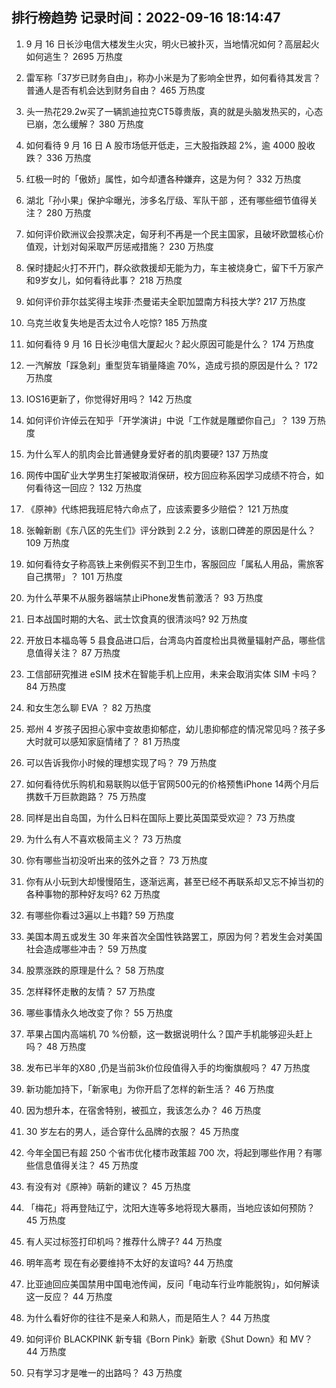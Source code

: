 
## 排行榜趋势 记录时间：2022-09-16 18:14:47
  
  1. 9 月 16 日长沙电信大楼发生火灾，明火已被扑灭，当地情况如何？高层起火如何逃生？ 2695 万热度
    
  2. 雷军称「37岁已财务自由」，称办小米是为了影响全世界，如何看待其发言？普通人是否有机会达到财务自由？ 465 万热度
    
  3. 头一热花29.2w买了一辆凯迪拉克CT5尊贵版，真的就是头脑发热买的，心态已崩，怎么缓解？ 380 万热度
    
  4. 如何看待 9 月 16 日 A 股市场低开低走，三大股指跌超 2%，逾 4000 股收跌？ 336 万热度
    
  5. 红极一时的「傲娇」属性，如今却遭各种嫌弃，这是为何？ 332 万热度
    
  6. 湖北「孙小果」保护伞曝光，涉多名厅级、军队干部 ，还有哪些细节值得关注？ 280 万热度
    
  7. 如何评价欧洲议会投票决定，匈牙利不再是一个民主国家，且破坏欧盟核心价值观，计划对匈采取严厉惩戒措施？ 230 万热度
    
  8. 保时捷起火打不开门，群众欲救援却无能为力，车主被烧身亡，留下千万家产和9岁女儿，如何看待此事？ 218 万热度
    
  9. 如何评价菲尔兹奖得主埃菲·杰曼诺夫全职加盟南方科技大学? 217 万热度
    
  10. 乌克兰收复失地是否太过令人吃惊? 185 万热度
    
  11. 如何看待 9 月 16 日长沙电信大厦起火？起火原因可能是什么？ 174 万热度
    
  12. 一汽解放「踩急刹」重型货车销量降逾 70%，造成亏损的原因是什么？ 172 万热度
    
  13. IOS16更新了，你觉得好用吗？ 142 万热度
    
  14. 如何评价许倬云在知乎「开学演讲」中说「工作就是雕塑你自己」？ 139 万热度
    
  15. 为什么军人的肌肉会比普通健身爱好者的肌肉要硬? 137 万热度
    
  16. 网传中国矿业大学男生打架被取消保研，校方回应称系因学习成绩不符合，如何看待这一回应？ 132 万热度
    
  17. 《原神》代练把我班尼特六命点了，应该索要多少赔偿？ 121 万热度
    
  18. 张翰新剧《东八区的先生们》评分跌到 2.2 分，该剧口碑差的原因是什么？ 109 万热度
    
  19. 如何看待女子称高铁上来例假买不到卫生巾，客服回应「属私人用品，需旅客自己携带」？ 101 万热度
    
  20. 为什么苹果不从服务器端禁止iPhone发售前激活？ 93 万热度
    
  21. 日本战国时期的大名、武士饮食真的很清淡吗? 92 万热度
    
  22. 开放日本福岛等 5 县食品进口后，台湾岛内首度检出具微量辐射产品，哪些信息值得关注？ 87 万热度
    
  23. 工信部研究推进 eSIM 技术在智能手机上应用，未来会取消实体 SIM 卡吗？ 84 万热度
    
  24. 和女生怎么聊 EVA ？ 82 万热度
    
  25. 郑州 4 岁孩子因担心家中变故患抑郁症，幼儿患抑郁症的情况常见吗？孩子多大时就可以感知家庭情绪了？ 81 万热度
    
  26. 可以告诉我你小时候的理想实现了吗？ 79 万热度
    
  27. 如何看待优乐购机和易联购以低于官网500元的价格预售iPhone 14两个月后携数千万巨款跑路？ 75 万热度
    
  28. 同样是出自岛国，为什么日料在国际上要比英国菜受欢迎？ 73 万热度
    
  29. 为什么有人不喜欢极简主义？ 73 万热度
    
  30. 你有哪些当初没听出来的弦外之音？ 73 万热度
    
  31. 你有从小玩到大却慢慢陌生，逐渐远离，甚至已经不再联系却又忘不掉当初的各种事物的那种好友吗? 62 万热度
    
  32. 有哪些你看过3遍以上书籍? 59 万热度
    
  33. 美国本周五或发生 30 年来首次全国性铁路罢工，原因为何？若发生会对美国社会造成哪些冲击？ 59 万热度
    
  34. 股票涨跌的原理是什么？ 58 万热度
    
  35. 怎样释怀走散的友情？ 57 万热度
    
  36. 哪些事情永久地改变了你？ 55 万热度
    
  37. 苹果占国内高端机 70 %份额，这一数据说明什么？国产手机能够迎头赶上吗？ 48 万热度
    
  38. 发布已半年的X80 ,仍是当前3k价位段值得入手的均衡旗舰吗？ 47 万热度
    
  39. 新功能加持下，「新家电」为你开启了怎样的新生活？ 46 万热度
    
  40. 因为想升本，在宿舍特别，被孤立，我该怎么办？ 46 万热度
    
  41. 30 岁左右的男人，适合穿什么品牌的衣服？ 45 万热度
    
  42. 今年全国已有超 250 个省市优化楼市政策超 700 次，将起到哪些作用？有哪些信息值得关注？ 45 万热度
    
  43. 有没有对《原神》萌新的建议？ 45 万热度
    
  44. 「梅花」将再登陆辽宁，沈阳大连等多地将现大暴雨，当地应该如何预防？ 45 万热度
    
  45. 有人买过标签打印机吗？推荐什么牌子? 44 万热度
    
  46. 明年高考 现在有必要维持不太好的友谊吗? 44 万热度
    
  47. 比亚迪回应美国禁用中国电池传闻，反问「电动车行业咋能脱钩」，如何解读这一反应？ 44 万热度
    
  48. 为什么看好你的往往不是亲人和熟人，而是陌生人？ 44 万热度
    
  49. 如何评价 BLACKPINK 新专辑《Born Pink》新歌《Shut Down》和 MV？ 44 万热度
    
  50. 只有学习才是唯一的出路吗？ 43 万热度
    